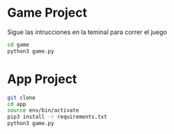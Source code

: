 # Game Project

Sigue las intrucciones en la teminal para correr el juego

```sh
cd game
python3 game.py
```

# App Project

```sh
git clone
cd app
source env/bin/activate
pip3 install -r requirements.txt
python3 game.py
```
